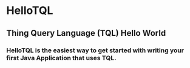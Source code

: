 # HelloTQL

## Thing Query Language (TQL) Hello World

### HelloTQL is the easiest way to get started with writing your first Java Application that uses TQL. 

